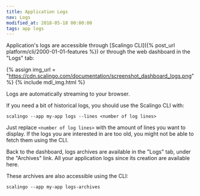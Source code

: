 ```yaml
---
title: Application Logs
nav: Logs
modified_at: 2018-05-18 00:00:00
tags: app logs
---
```


Application's logs are accessible through [Scalingo CLI]({% post_url
platform/cli/2000-01-01-features %}) or through the web dashboard in the "Logs" tab:

{% assign img_url = "https://cdn.scalingo.com/documentation/screenshot_dashboard_logs.png" %}
{% include mdl_img.html %}

Logs are automatically streaming to your browser.

If you need a bit of historical logs, you should use the Scalingo CLI with:

```
scalingo --app my-app logs --lines <number of log lines>
```

Just replace `<number of log lines>` with the amount of lines you want to display. If the logs you
are interested in are too old, you might not be able to fetch them using the CLI.

Back to the dashboard, logs archives are available in the "Logs" tab, under the "Archives" link. All
your application logs since its creation are available here.

These archives are also accessible using the CLI:

```
scalingo --app my-app logs-archives
```
